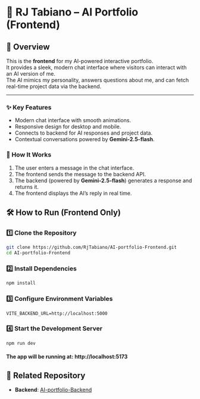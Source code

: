 # 🎨 RJ Tabiano – AI Portfolio (Frontend)

## 📌 Overview
This is the **frontend** for my AI-powered interactive portfolio.  
It provides a sleek, modern chat interface where visitors can interact with an AI version of me.  
The AI mimics my personality, answers questions about me, and can fetch real-time project data via the backend.

---

### ✨ Key Features
- Modern chat interface with smooth animations.
- Responsive design for desktop and mobile.
- Connects to backend for AI responses and project data.
- Contextual conversations powered by **Gemini-2.5-flash**.


### 🧠 How It Works
1. The user enters a message in the chat interface.
2. The frontend sends the message to the backend API.
3. The backend (powered by **Gemini-2.5-flash**) generates a response and returns it.
4. The frontend displays the AI’s reply in real time.


## 🛠 How to Run (Frontend Only)

### 1️⃣ Clone the Repository
```bash
git clone https://github.com/RjTabiano/AI-portfolio-Frontend.git
cd AI-portfolio-Frontend
```

### 2️⃣ Install Dependencies
```bash
npm install
```

### 3️⃣ Configure Environment Variables
```env
VITE_BACKEND_URL=http://localhost:5000
```

### 4️⃣ Start the Development Server
```bash
npm run dev
```
#### The app will be running at: http://localhost:5173

## 📂 Related Repository
- **Backend**: [AI-portfolio-Backend](https://github.com/RjTabiano/AI-portoflio-Backend)

